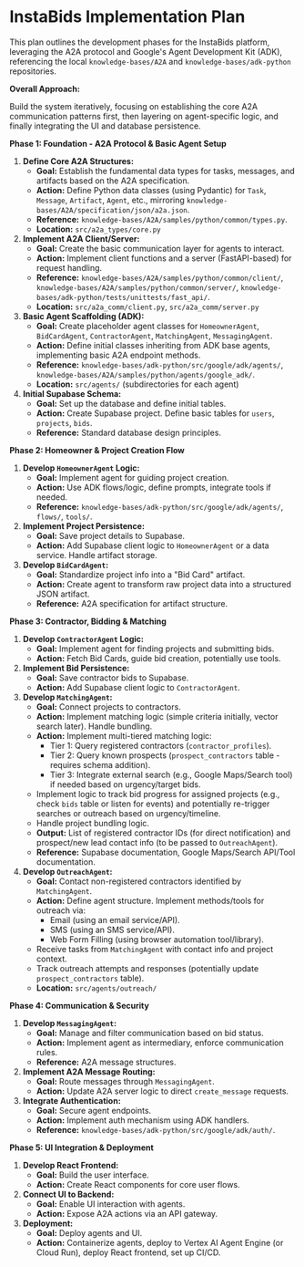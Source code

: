 # InstaBids Implementation Plan

This plan outlines the development phases for the InstaBids platform, leveraging the A2A protocol and Google's Agent Development Kit (ADK), referencing the local `knowledge-bases/A2A` and `knowledge-bases/adk-python` repositories.

**Overall Approach:**

Build the system iteratively, focusing on establishing the core A2A communication patterns first, then layering on agent-specific logic, and finally integrating the UI and database persistence.

**Phase 1: Foundation - A2A Protocol & Basic Agent Setup**

1.  **Define Core A2A Structures:**
    *   **Goal:** Establish the fundamental data types for tasks, messages, and artifacts based on the A2A specification.
    *   **Action:** Define Python data classes (using Pydantic) for `Task`, `Message`, `Artifact`, `Agent`, etc., mirroring `knowledge-bases/A2A/specification/json/a2a.json`.
    *   **Reference:** `knowledge-bases/A2A/samples/python/common/types.py`.
    *   **Location:** `src/a2a_types/core.py`
2.  **Implement A2A Client/Server:**
    *   **Goal:** Create the basic communication layer for agents to interact.
    *   **Action:** Implement client functions and a server (FastAPI-based) for request handling.
    *   **Reference:** `knowledge-bases/A2A/samples/python/common/client/`, `knowledge-bases/A2A/samples/python/common/server/`, `knowledge-bases/adk-python/tests/unittests/fast_api/`.
    *   **Location:** `src/a2a_comm/client.py`, `src/a2a_comm/server.py`
3.  **Basic Agent Scaffolding (ADK):**
    *   **Goal:** Create placeholder agent classes for `HomeownerAgent`, `BidCardAgent`, `ContractorAgent`, `MatchingAgent`, `MessagingAgent`.
    *   **Action:** Define initial classes inheriting from ADK base agents, implementing basic A2A endpoint methods.
    *   **Reference:** `knowledge-bases/adk-python/src/google/adk/agents/`, `knowledge-bases/A2A/samples/python/agents/google_adk/`.
    *   **Location:** `src/agents/` (subdirectories for each agent)
4.  **Initial Supabase Schema:**
    *   **Goal:** Set up the database and define initial tables.
    *   **Action:** Create Supabase project. Define basic tables for `users`, `projects`, `bids`.
    *   **Reference:** Standard database design principles.

**Phase 2: Homeowner & Project Creation Flow**

1.  **Develop `HomeownerAgent` Logic:**
    *   **Goal:** Implement agent for guiding project creation.
    *   **Action:** Use ADK flows/logic, define prompts, integrate tools if needed.
    *   **Reference:** `knowledge-bases/adk-python/src/google/adk/agents/`, `flows/`, `tools/`.
2.  **Implement Project Persistence:**
    *   **Goal:** Save project details to Supabase.
    *   **Action:** Add Supabase client logic to `HomeownerAgent` or a data service. Handle artifact storage.
3.  **Develop `BidCardAgent`:**
    *   **Goal:** Standardize project info into a "Bid Card" artifact.
    *   **Action:** Create agent to transform raw project data into a structured JSON artifact.
    *   **Reference:** A2A specification for artifact structure.

**Phase 3: Contractor, Bidding & Matching**

1.  **Develop `ContractorAgent` Logic:**
    *   **Goal:** Implement agent for finding projects and submitting bids.
    *   **Action:** Fetch Bid Cards, guide bid creation, potentially use tools.
2.  **Implement Bid Persistence:**
    *   **Goal:** Save contractor bids to Supabase.
    *   **Action:** Add Supabase client logic to `ContractorAgent`.
3.  **Develop `MatchingAgent`:**
    *   **Goal:** Connect projects to contractors.
    *   **Action:** Implement matching logic (simple criteria initially, vector search later). Handle bundling.
    *   **Action:** Implement multi-tiered matching logic:
        *   Tier 1: Query registered contractors (`contractor_profiles`).
        *   Tier 2: Query known prospects (`prospect_contractors` table - requires schema addition).
        *   Tier 3: Integrate external search (e.g., Google Maps/Search tool) if needed based on urgency/target bids.
    *   Implement logic to track bid progress for assigned projects (e.g., check `bids` table or listen for events) and potentially re-trigger searches or outreach based on urgency/timeline.
    *   Handle project bundling logic.
    *   **Output:** List of registered contractor IDs (for direct notification) and prospect/new lead contact info (to be passed to `OutreachAgent`).
    *   **Reference:** Supabase documentation, Google Maps/Search API/Tool documentation.
4.  **Develop `OutreachAgent`:**
    *   **Goal:** Contact non-registered contractors identified by `MatchingAgent`.
    *   **Action:** Define agent structure. Implement methods/tools for outreach via:
        *   Email (using an email service/API).
        *   SMS (using an SMS service/API).
        *   Web Form Filling (using browser automation tool/library).
    *   Receive tasks from `MatchingAgent` with contact info and project context.
    *   Track outreach attempts and responses (potentially update `prospect_contractors` table).
    *   **Location:** `src/agents/outreach/`

**Phase 4: Communication & Security**

1.  **Develop `MessagingAgent`:**
    *   **Goal:** Manage and filter communication based on bid status.
    *   **Action:** Implement agent as intermediary, enforce communication rules.
    *   **Reference:** A2A message structures.
2.  **Implement A2A Message Routing:**
    *   **Goal:** Route messages through `MessagingAgent`.
    *   **Action:** Update A2A server logic to direct `create_message` requests.
3.  **Integrate Authentication:**
    *   **Goal:** Secure agent endpoints.
    *   **Action:** Implement auth mechanism using ADK handlers.
    *   **Reference:** `knowledge-bases/adk-python/src/google/adk/auth/`.

**Phase 5: UI Integration & Deployment**

1.  **Develop React Frontend:**
    *   **Goal:** Build the user interface.
    *   **Action:** Create React components for core user flows.
2.  **Connect UI to Backend:**
    *   **Goal:** Enable UI interaction with agents.
    *   **Action:** Expose A2A actions via an API gateway.
3.  **Deployment:**
    *   **Goal:** Deploy agents and UI.
    *   **Action:** Containerize agents, deploy to Vertex AI Agent Engine (or Cloud Run), deploy React frontend, set up CI/CD.
